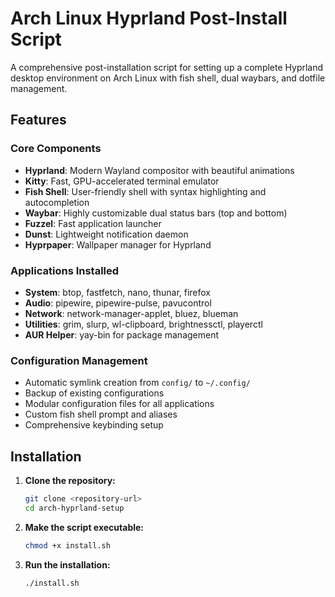 # Arch Linux Hyprland Post-Install Script

A comprehensive post-installation script for setting up a complete Hyprland desktop environment on Arch Linux with fish shell, dual waybars, and dotfile management.

## Features

### Core Components
- **Hyprland**: Modern Wayland compositor with beautiful animations
- **Kitty**: Fast, GPU-accelerated terminal emulator
- **Fish Shell**: User-friendly shell with syntax highlighting and autocompletion
- **Waybar**: Highly customizable dual status bars (top and bottom)
- **Fuzzel**: Fast application launcher
- **Dunst**: Lightweight notification daemon
- **Hyprpaper**: Wallpaper manager for Hyprland

### Applications Installed
- **System**: btop, fastfetch, nano, thunar, firefox
- **Audio**: pipewire, pipewire-pulse, pavucontrol
- **Network**: network-manager-applet, bluez, blueman
- **Utilities**: grim, slurp, wl-clipboard, brightnessctl, playerctl
- **AUR Helper**: yay-bin for package management

### Configuration Management
- Automatic symlink creation from `config/` to `~/.config/`
- Backup of existing configurations
- Modular configuration files for all applications
- Custom fish shell prompt and aliases
- Comprehensive keybinding setup

## Installation

1. **Clone the repository:**
   ```bash
   git clone <repository-url>
   cd arch-hyprland-setup
   ```

2. **Make the script executable:**
   ```bash
   chmod +x install.sh
   ```

3. **Run the installation:**
   ```bash
   ./install.sh
   